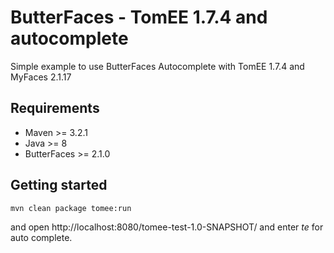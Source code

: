 # ButterFaces - TomEE 1.7.4 and autocomplete

Simple example to use ButterFaces Autocomplete with TomEE 1.7.4 and MyFaces 2.1.17

## Requirements
* Maven >= 3.2.1
* Java >= 8
* ButterFaces >= 2.1.0

## Getting started

```
mvn clean package tomee:run
```

and open http://localhost:8080/tomee-test-1.0-SNAPSHOT/ and enter *te* for auto complete. 